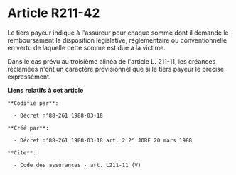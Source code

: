 # Article R211-42

Le tiers payeur indique à l'assureur pour chaque somme dont il demande le remboursement la disposition législative,
réglementaire ou conventionnelle en vertu de laquelle cette somme est due à la victime. 

Dans le cas prévu au troisième alinéa de l'article L. 211-11, les créances réclamées n'ont un caractère provisionnel que si
le tiers payeur le précise expressément.

**Liens relatifs à cet article**

	**Codifié par**:

	  - Décret n°88-261 1988-03-18

	**Créé par**:

	  - Décret n°88-261 1988-03-18 art. 2 2° JORF 20 mars 1988

	**Cite**:

	  - Code des assurances - art. L211-11 (V)
